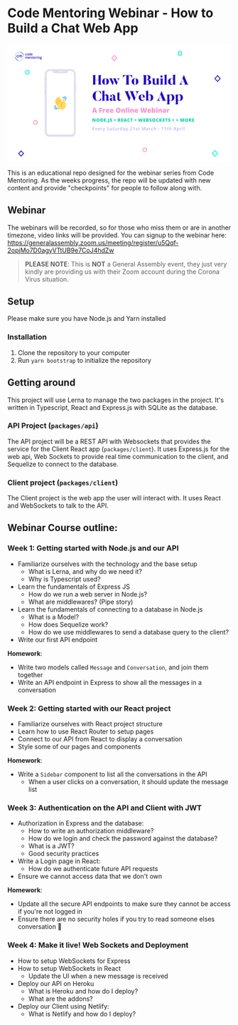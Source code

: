 # Code Mentoring Webinar - How to Build a Chat Web App

![How to build a Chat Web App](banner.jpg)

This is an educational repo designed for the webinar series from Code Mentoring.
As the weeks progress, the repo will be updated with new content and provide "checkpoints"
for people to follow along with.


## Webinar
The webinars will be recorded, so for those who miss them or are in another timezone, video links will be provided.
You can signup to the webinar here: https://generalassembly.zoom.us/meeting/register/u5Qqf-2opjMo7D0agyVTtUB9e7CoJ4hdZw


> **PLEASE NOTE**: This is **NOT** a General Assembly event, they just very kindly are providing us with their Zoom account during the Corona Virus situation.



## Setup
Please make sure you have Node.js and Yarn installed

### Installation
1. Clone the repository to your computer
2. Run `yarn bootstrap` to initialize the repository


## Getting around
This project will use Lerna to manage the two packages in the project.
It's written in Typescript, React and Express.js with SQLite as the database.

### API Project (`packages/api`)
The API project will be a REST API with Websockets that provides the service
for the Client React app (`packages/client`). It uses Express.js for the web api,
Web Sockets to provide real time communication to the client, and Sequelize to
connect to the database.

### Client project (`packages/client`)
The Client project is the web app the user will interact with. It uses React
and WebSockets to talk to the API.


## Webinar Course outline:

### Week 1: Getting started with Node.js and our API
- Familiarize ourselves with the technology and the base setup
  - What is Lerna, and why do we need it?
  - Why is Typescript used?
- Learn the fundamentals of Express JS
  - How do we run a web server in Node.js?
  - What are middlewares? (Pipe story)
- Learn the fundamentals of connecting to a database in Node.js
  - What is a Model?
  - How does Sequelize work?
  - How do we use middlewares to send a database query to the client?
- Write our first API endpoint

**Homework**:
  - Write two models called `Message` and `Conversation`, and join them together
  - Write an API endpoint in Express to show all the messages in a conversation


### Week 2: Getting started with our React project
- Familiarize ourselves with React project structure
- Learn how to use React Router to setup pages
- Connect to our API from React to display a conversation
- Style some of our pages and components

**Homework**:
  - Write a `Sidebar` component to list all the conversations in the API
    - When a user clicks on a conversation, it should update the message list


### Week 3: Authentication on the API and Client with JWT
- Authorization in Express and the database:
  - How to write an authorization middleware?
  - How do we login and check the password against the database?
  - What is a JWT?
  - Good security practices
- Write a Login page in React:
  - How do we authenticate future API requests
- Ensure we cannot access data that we don't own

**Homework**:
  - Update all the secure API endpoints to make sure they cannot be access if you're not logged in
  - Ensure there are no security holes if you try to read someone elses conversation 👀


### Week 4: Make it live! Web Sockets and Deployment
- How to setup WebSockets for Express
- How to setup WebSockets in React
  - Update the UI when a new message is received
- Deploy our API on Heroku
  - What is Heroku and how do I deploy?
  - What are the addons?
- Deploy our Client using Netlify:
  - What is Netlify and how do I deploy?
